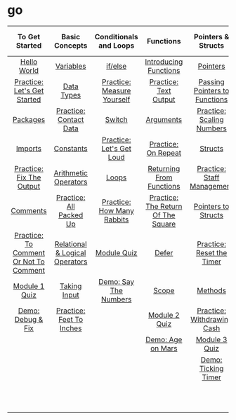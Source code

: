 # go
|To Get Started|Basic Concepts|Conditionals and Loops|Functions|Pointers & Structs|Array, Range, Map|Concurrency|
|:---------:|:----------:|:---------:|:---------:|:-------------:|:----------:|:------------:|
|[Hello World]()|[Variables]()|[if/else]()|[Introducing Functions]()|[Pointers]()|[Arrays]()|[Intro to Concurency]()|
|[Practice: Let's Get Started]()|[Data Types]()|[Practice: Measure Yourself]()|[Practice: Text Output]()|[Passing Pointers to Functions]()|[Practice: What's On The Menu?]()|[Goroutines]()|
|[Packages]()|[Practice: Contact Data]()|[Switch]()|[Arguments]()|[Practice: Scaling Numbers]()|[Slices]()|[Channels]()|
|[Imports]()|[Constants]()|[Practice: Let's Get Loud]()|[Practice: On Repeat]()|[Structs]()|[Practice: Continuous Inputs]()|[Practice: Concurrent Counter]()|
|[Practice: Fix The Output]()|[Arithmetic Operators]()|[Loops]()|[Returning From Functions]()|[Practice: Staff Management]()|[Range]()|[Select]()|
|[Comments]()|[Practice: All Packed Up]()|[Practice: How Many Rabbits]()|[Practice: The Return Of The Square]()|[Pointers to Structs]()|[Practice: Add To Cart]()|[Module 4 Quiz]()|
|[Practice: To Comment Or Not To Comment]()|[Relational & Logical Operators]()|[Module Quiz]()|[Defer]()|[Practice: Reset the Timer]()|[Maps]()|[Demo: Downloader]()|
|[Module 1 Quiz]()|[Taking Input]()|[Demo: Say The Numbers]()|[Scope]()|[Methods]()|[Practice: How Tall?]()||
|[Demo: Debug & Fix]()|[Practice: Feet To Inches]()| |[Module 2 Quiz]()|[Practice: Withdrawing Cash]()|[Variadic Functions]()||
|                     |                            | |[Demo: Age on Mars]()|[Module 3 Quiz]()|[Practice: GPS]()||
|                      |                           | |                     |[Demo: Ticking Timer]()|[Module 3 Quiz]()||
|                       |                           | |                    |   |[Demo: Match Results]()||




